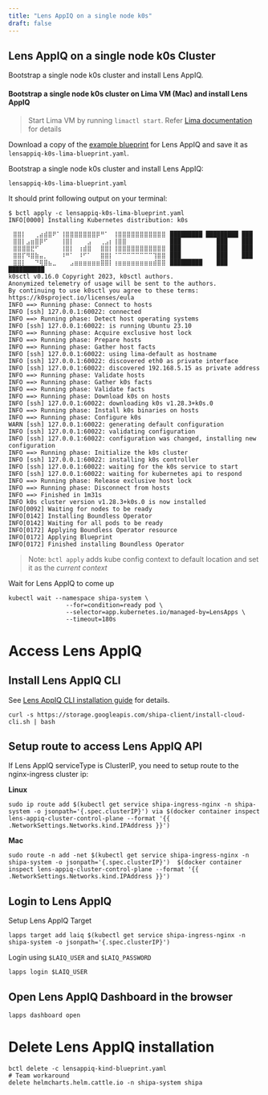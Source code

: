 ```yaml
---
title: "Lens AppIQ on a single node k0s"
draft: false
---
```


## Lens AppIQ on a single node k0s Cluster

Bootstrap a single node k0s cluster and install Lens AppIQ.

#### Bootstrap a single node k0s cluster on Lima VM (Mac) and install Lens AppIQ

> Start Lima VM by running `limactl start`. Refer [Lima documentation](https://github.com/lima-vm/lima#getting-started) for details

Download a copy of the [example blueprint](https://raw.githubusercontent.com/mirantiscontainers/boundless/main/blueprints/lensappiq/lensappiq-k0s-lima-blueprint.yaml) for Lens AppIQ and save it as `lensappiq-k0s-lima-blueprint.yaml`.

Bootstrap a single node k0s cluster and install Lens AppIQ:
```shell
lensappiq-k0s-lima-blueprint.yaml
```

It should print following output on your terminal:

```shell
$ bctl apply -c lensappiq-k0s-lima-blueprint.yaml
INFO[0000] Installing Kubernetes distribution: k0s

⠀⣿⣿⡇⠀⠀⢀⣴⣾⣿⠟⠁⢸⣿⣿⣿⣿⣿⣿⣿⡿⠛⠁⠀⢸⣿⣿⣿⣿⣿⣿⣿⣿⣿⣿⣿⠀█████████ █████████ ███
⠀⣿⣿⡇⣠⣶⣿⡿⠋⠀⠀⠀⢸⣿⡇⠀⠀⠀⣠⠀⠀⢀⣠⡆⢸⣿⣿⠀⠀⠀⠀⠀⠀⠀⠀⠀⠀███          ███    ███
⠀⣿⣿⣿⣿⣟⠋⠀⠀⠀⠀⠀⢸⣿⡇⠀⢰⣾⣿⠀⠀⣿⣿⡇⢸⣿⣿⣿⣿⣿⣿⣿⣿⣿⣿⣿⠀███          ███    ███
⠀⣿⣿⡏⠻⣿⣷⣤⡀⠀⠀⠀⠸⠛⠁⠀⠸⠋⠁⠀⠀⣿⣿⡇⠈⠉⠉⠉⠉⠉⠉⠉⠉⢹⣿⣿⠀███          ███    ███
⠀⣿⣿⡇⠀⠀⠙⢿⣿⣦⣀⠀⠀⠀⣠⣶⣶⣶⣶⣶⣶⣿⣿⡇⢰⣶⣶⣶⣶⣶⣶⣶⣶⣾⣿⣿⠀█████████    ███    ██████████
k0sctl v0.16.0 Copyright 2023, k0sctl authors.
Anonymized telemetry of usage will be sent to the authors.
By continuing to use k0sctl you agree to these terms:
https://k0sproject.io/licenses/eula
INFO ==> Running phase: Connect to hosts
INFO [ssh] 127.0.0.1:60022: connected
INFO ==> Running phase: Detect host operating systems
INFO [ssh] 127.0.0.1:60022: is running Ubuntu 23.10
INFO ==> Running phase: Acquire exclusive host lock
INFO ==> Running phase: Prepare hosts
INFO ==> Running phase: Gather host facts
INFO [ssh] 127.0.0.1:60022: using lima-default as hostname
INFO [ssh] 127.0.0.1:60022: discovered eth0 as private interface
INFO [ssh] 127.0.0.1:60022: discovered 192.168.5.15 as private address
INFO ==> Running phase: Validate hosts
INFO ==> Running phase: Gather k0s facts
INFO ==> Running phase: Validate facts
INFO ==> Running phase: Download k0s on hosts
INFO [ssh] 127.0.0.1:60022: downloading k0s v1.28.3+k0s.0
INFO ==> Running phase: Install k0s binaries on hosts
INFO ==> Running phase: Configure k0s
WARN [ssh] 127.0.0.1:60022: generating default configuration
INFO [ssh] 127.0.0.1:60022: validating configuration
INFO [ssh] 127.0.0.1:60022: configuration was changed, installing new configuration
INFO ==> Running phase: Initialize the k0s cluster
INFO [ssh] 127.0.0.1:60022: installing k0s controller
INFO [ssh] 127.0.0.1:60022: waiting for the k0s service to start
INFO [ssh] 127.0.0.1:60022: waiting for kubernetes api to respond
INFO ==> Running phase: Release exclusive host lock
INFO ==> Running phase: Disconnect from hosts
INFO ==> Finished in 1m31s
INFO k0s cluster version v1.28.3+k0s.0 is now installed
INFO[0092] Waiting for nodes to be ready
INFO[0142] Installing Boundless Operator
INFO[0142] Waiting for all pods to be ready
INFO[0172] Applying Boundless Operator resource
INFO[0172] Applying Blueprint
INFO[0172] Finished installing Boundless Operator
```
> Note: `bctl apply` adds kube config context to default location and set it as the _current context_


Wait for Lens AppIQ to come up
```shell
kubectl wait --namespace shipa-system \
                --for=condition=ready pod \
                --selector=app.kubernetes.io/managed-by=LensApps \
                --timeout=180s
```

# Access Lens AppIQ
## Install Lens AppIQ CLI
See [Lens AppIQ CLI installation guide](https://learn.lenscloud.io/docs/downloading-the-lensapps-client) for details.

```shell
curl -s https://storage.googleapis.com/shipa-client/install-cloud-cli.sh | bash
```

## Setup route to access Lens AppIQ API
If Lens AppIQ serviceType is ClusterIP, you need to setup route to the nginx-ingress cluster ip:

**Linux**
```shell
sudo ip route add $(kubectl get service shipa-ingress-nginx -n shipa-system -o jsonpath='{.spec.clusterIP}') via $(docker container inspect lens-appiq-cluster-control-plane --format '{{ .NetworkSettings.Networks.kind.IPAddress }}')
```

**Mac**
```shell
sudo route -n add -net $(kubectl get service shipa-ingress-nginx -n shipa-system -o jsonpath='{.spec.clusterIP}')  $(docker container inspect lens-appiq-cluster-control-plane --format '{{ .NetworkSettings.Networks.kind.IPAddress }}')
```
## Login to Lens AppIQ

Setup Lens AppIQ Target
```shell
lapps target add laiq $(kubectl get service shipa-ingress-nginx -n shipa-system -o jsonpath='{.spec.clusterIP}')
```
Login using `$LAIQ_USER` and `$LAIQ_PASSWORD`
```shell
lapps login $LAIQ_USER
```

## Open Lens AppIQ Dashboard in the browser
```shell
lapps dashboard open
```

# Delete Lens AppIQ installation

```shell
bctl delete -c lensappiq-kind-blueprint.yaml
# Team workaround
delete helmcharts.helm.cattle.io -n shipa-system shipa
```
